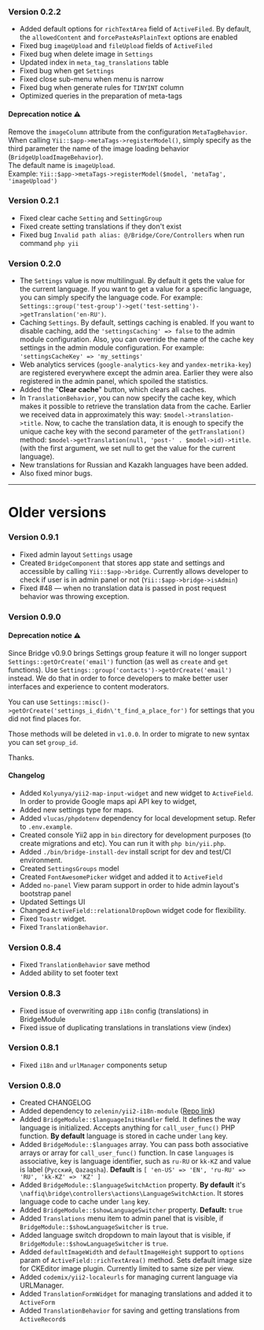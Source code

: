 ### Version 0.2.2

- Added default options for `richTextArea` field of `ActiveFiled`. By default, the `allowedContent` and `forcePasteAsPlainText` options are enabled
- Fixed bug `imageUpload` and `fileUpload` fields of `ActiveFiled`
- Fixed bug when delete image in `Settings`
- Updated index in `meta_tag_translations` table
- Fixed bug when get `Settings`
- Fixed close sub-menu when menu is narrow
- Fixed bug when generate rules for `TINYINT` column
- Optimized queries in the preparation of meta-tags

#### Deprecation notice ⚠️
Remove the `imageColumn` attribute from the configuration `MetaTagBehavior`.
When calling `Yii::$app->metaTags->registerModel()`, simply specify as the third parameter the name of the image loading behavior (`BridgeUploadImageBehavior`).<br>
The default name is `imageUpload`.<br>
Example: `Yii::$app->metaTags->registerModel($model, 'metaTag', 'imageUpload')`

### Version 0.2.1

- Fixed clear cache `Setting` and `SettingGroup`
- Fixed create setting translations if they don't exist
- Fixed bug `Invalid path alias: @/Bridge/Core/Controllers` when run command `php yii`

### Version 0.2.0

- The `Settings` value is now multilingual. By default it gets the value for the current language.
If you want to get a value for a specific language, you can simply specify the language code.
For example: `Settings::group('test-group')->get('test-setting')->getTranslation('en-RU')`.
- Caching  `Settings`. By default, settings caching is enabled. If you want to disable caching, add the `'settingsCaching' => false` to the admin module configuration.
Also, you can override the name of the cache key settings in the admin module configuration.
For example: `'settingsCacheKey' => 'my_settings'`
- Web analytics services (`google-analytics-key` and `yandex-metrika-key`) are registered everywhere except the admin area. Earlier they were also registered in the admin panel, which spoiled the statistics.
- Added the "**Clear cache**" button, which clears all caches.
- In `TranslationBehavior`, you can now specify the cache key, which makes it possible to retrieve the translation data from the cache.
Earlier we received data in approximately this way: `$model->translation->title`.
Now, to cache the translation data, it is enough to specify the unique cache key with the second parameter of the `getTranslation()` method: `$model->getTranslation(null, 'post-' . $model->id)->title`. (with the first argument, we set null to get the value for the current language).
- New translations for Russian and Kazakh languages have been added.
- Also fixed minor bugs.
----------------------

# Older versions

### Version 0.9.1

- Fixed admin layout `Settings` usage
- Created `BridgeComponent` that stores app state and settings and accessible by calling `Yii::$app->bridge`. 
Currently allows developer to check if user is in admin panel or not (`Yii::$app->bridge->isAdmin`)
- Fixed #48 — when no translation data is passed in post request behavior was throwing exception.

### Version 0.9.0

#### Deprecation notice ⚠️

Since Bridge v0.9.0 brings Settings group feature it will no longer support
`Settings::getOrCreate('email')` function (as well as `create` and `get` functions). Use `Settings::group('contacts')->getOrCreate('email')` instead.
We do that in order to force developers to make better user interfaces and experience to content moderators.

You can use `Settings::misc()->getOrCreate('settings_i_didn\'t_find_a_place_for')` for
settings that you did not find places for.

Those methods will be deleted in `v1.0.0`. In order to migrate to new syntax you can set
`group_id`.

Thanks.

#### Changelog

- Added `Kolyunya/yii2-map-input-widget` and new widget to `ActiveField`. 
In order to provide Google maps api API key to widget,  
- Added new settings type for maps.
- Added `vlucas/phpdotenv` dependency for local development setup. Refer to `.env.example`.
- Created console Yii2 app in `bin` directory for development purposes (to create migrations and etc). 
You can run it with `php bin/yii.php`.
- Added `./bin/bridge-install-dev` install script for dev and test/CI environment.
- Created `SettingsGroups` model
- Created `FontAwesomePicker` widget and added it to `ActiveField`
- Added `no-panel` View param support in order to hide admin layout's bootstrap panel
- Updated Settings UI
- Changed `ActiveField::relationalDropDown` widget code for flexibility.
- Fixed `Toastr` widget.
- Fixed `TranslationBehavior`.

### Version 0.8.4

- Fixed `TranslationBehavior` save method
- Added ability to set footer text

### Version 0.8.3

- Fixed issue of overwriting app `i18n` config (translations) in BridgeModule
- Fixed issue of duplicating translations in translations view (index)   

### Version 0.8.1

- Fixed `i18n` and `urlManager` components setup

### Version 0.8.0

- Created CHANGELOG
- Added dependency to `zelenin/yii2-i18n-module` ([Repo link](https://github.com/zelenin/yii2-i18n-module))
- Added `BridgeModule::$languageInitHandler` field. It defines the way language is initialized. 
Accepts anything for `call_user_func()` PHP function.
**By default** language is stored in cache under `lang` key.
- Added `BridgeModule::$languages` array. You can pass both associative arrays or array for `call_user_func()` function.
In case `languages` is associative, key is language identifier, such as `ru-RU` or `kk-KZ` and value is label (`Русский`, `Qazaqsha`).
**Default** is ` [ 'en-US' => 'EN', 'ru-RU' => 'RU', 'kk-KZ' => 'KZ' ] `
- Added `BridgeModule::$languageSwitchAction` property. **By default** it's `\naffiq\bridge\controllers\actions\LanguageSwitchAction`.
It stores language code to cache under `lang` key.
- Added `BridgeModule::$showLanguageSwitcher` property. **Default:** `true`
- Added `Translations` menu item to admin panel that is visible, if `BridgeModule::$showLanguageSwitcher` is `true`. 
- Added language switch dropdown to main layout that is visible, if `BridgeModule::$showLanguageSwitcher` is `true`.
- Added `defaultImageWidth` and `defaultImageHeight` support to `options` param of `ActiveField::richTextArea()` method. 
Sets default image size for CKEditor image plugin. Currently limited to same size per view.
- Added `codemix/yii2-localeurls` for managing current language via URLManager.
- Added `TranslationFormWidget` for managing translations and added it to `ActiveForm`
- Added `TranslationBehavior` for saving and getting translations from `ActiveRecord`s
